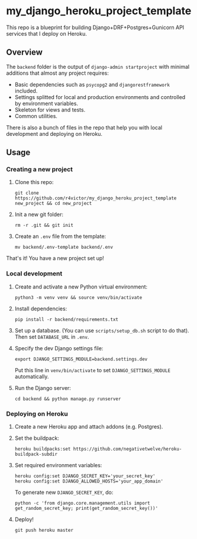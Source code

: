 # my_django_heroku_project_template

This repo is a blueprint for building Django+DRF+Postgres+Gunicorn API services that I deploy on Heroku.

## Overview

The `backend` folder is the output of `django-admin startproject` with minimal additions that almost any project requires:

* Basic dependencies such as `psycopg2` and `djangorestframework` included.
* Settings splitted for local and production environments and controlled by environment variables.
* Skeleton for views and tests.
* Common utilities.

There is also a bunch of files in the repo that help you with local development and deploying on Heroku.

## Usage

### Creating a new project

1. Clone this repo:

    ```
    git clone https://github.com/r4victor/my_django_heroku_project_template new_project && cd new_project
    ```

2. Init a new git folder:

    ```
    rm -r .git && git init
    ```

3. Create an `.env` file from the template:

    ```
    mv backend/.env-template backend/.env 
    ```

That's it! You have a new project set up!


### Local development

1. Create and activate a new Python virtual environment:

    ```
    python3 -m venv venv && source venv/bin/activate 
    ```

2. Install dependencies:

    ```
    pip install -r backend/requirements.txt
    ```

3. Set up a database. (You can use `scripts/setup_db.sh` script to do that). Then set `DATABASE_URL` in `.env`.

4. Specify the dev Django settings file:

    ```
    export DJANGO_SETTINGS_MODULE=backend.settings.dev
    ```

    Put this line in `venv/bin/activate` to set `DJANGO_SETTINGS_MODULE` automatically.

5. Run the Django server:

    ```
    cd backend && python manage.py runserver
    ```

### Deploying on Heroku

1. Create a new Heroku app and attach addons (e.g. Postgres).

2. Set the buildpack:

    ```
    heroku buildpacks:set https://github.com/negativetwelve/heroku-buildpack-subdir
    ```

3. Set required environment variables:

    ```
    heroku config:set DJANGO_SECRET_KEY='your_secret_key'
    heroku config:set DJANGO_ALLOWED_HOSTS='your_app_domain'
    ```

    To generate new `DJANGO_SECRET_KEY`, do:

    ```
    python -c 'from django.core.management.utils import get_random_secret_key; print(get_random_secret_key())'
    ```

3. Deploy!

    ```
    git push heroku master
    ```
